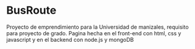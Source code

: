 # BusRoute
Proyecto de emprendimiento para la Universidad de manizales, requisito para proyecto de grado. Pagina hecha en el front-end con html, css y javascript y en el backend con node.js y mongoDB
